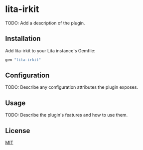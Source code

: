 # lita-irkit

TODO: Add a description of the plugin.

## Installation

Add lita-irkit to your Lita instance's Gemfile:

``` ruby
gem "lita-irkit"
```


## Configuration

TODO: Describe any configuration attributes the plugin exposes.

## Usage

TODO: Describe the plugin's features and how to use them.

## License

[MIT](http://opensource.org/licenses/MIT)
